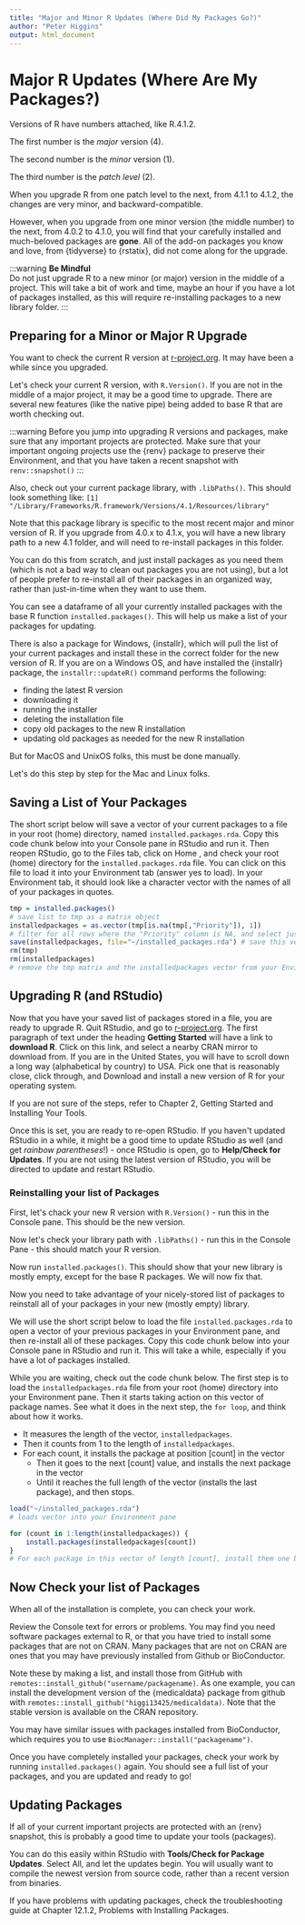 ```yaml
---
title: "Major and Minor R Updates (Where Did My Packages Go?)"
author: "Peter Higgins"
output: html_document
---
```




# Major R Updates (Where Are My Packages?)

Versions of R have numbers attached, like R.4.1.2.

The first number is the *major* version (4).

The second number is the *minor* version (1).

The third number is the *patch level* (2).

When you upgrade R from one patch level to the next, from 4.1.1 to 4.1.2, the changes are very minor, and backward-compatible.

However, when you upgrade from one minor version (the middle number) to the next, from 4.0.2 to 4.1.0, you will find that your carefully installed and much-beloved packages are **gone**. All of the add-on packages you know and love, from {tidyverse} to {rstatix}, did not come along for the upgrade.

:::warning
**Be Mindful** <br>
Do not just upgrade R to a new minor (or major) version in the middle of a project.
This will take a bit of work and time, maybe an hour if you have a lot of packages installed, as this will require re-installing packages to a new library folder.
:::

## Preparing for a Minor or Major R Upgrade

You want to check the current R version at [r-project.org](https://www.r-project.org). It may have been a while since you upgraded.

Let's check your current R version, with
`R.Version()`. If you are not in the middle of a major project, it may be a good time to upgrade. There are several new features (like the native pipe) being added to base R that are worth checking out.

:::warning
Before you jump into upgrading R versions and packages, make sure that any important projects are protected. Make sure that your important ongoing projects use the {renv} package to preserve their Environment, and that you have taken a recent snapshot with `renv::snapshot()`
:::


Also, check out your current package library, with
`.libPaths()`. This should look something like:
`[1] "/Library/Frameworks/R.framework/Versions/4.1/Resources/library"`

Note that this package library is specific to the most recent major and minor version of R. If you upgrade from 4.0.x to 4.1.x, you will have a new library path to a new 4.1 folder, and will need to re-install packages in this folder.

You can do this from scratch, and just install packages as you need them (which is not a bad way to clean out packages you are not using), but a lot of people prefer to re-install all of their packages in an organized way, rather than just-in-time when they want to use them.

You can see a dataframe of all your currently installed packages with the base R function `installed.packages()`. This will help us make a list of your packages for updating.

There is also a package for Windows, {installr}, which will pull the list of your current packages and install these in the correct folder for the new version of R. If you are on a Windows OS, and have installed the {installr} package, the `installr::updateR()` command performs the following:

- finding the latest R version
- downloading it
- running the installer
- deleting the installation file
- copy old packages to the new R installation
- updating old packages as needed for the new R installation

But for MacOS and UnixOS folks, this must be done manually.

Let's do this step by step for the Mac and Linux folks.

## Saving a List of Your Packages

The short script below will save a vector of your current packages to a file in your root (home) directory, named `installed.packages.rda`.
Copy this code chunk below into your Console pane in RStudio and run it.
Then reopen RStudio, go to the Files tab, click on Home , and check your root (home) directory for the `installed.packages.rda` file.
You can click on this file to load it into your Environment tab (answer yes to load). In your Environment tab, it should look like a character vector with the names of all of your packages in quotes.


```r
tmp = installed.packages() 
# save list to tmp as a matrix object
installedpackages = as.vector(tmp[is.na(tmp[,"Priority"]), 1]) 
# filter for all rows where the "Priority" column is NA, and select just (column 1) the package names in quotes, and then assign this vector to the installedpackages object
save(installedpackages, file="~/installed_packages.rda") # save this vector as an *.rda file in your root (home) directory
rm(tmp)
rm(installedpackages)
# remove the tmp matrix and the installedpackages vector from your Environment
```

## Upgrading R (and RStudio)

Now that you have your saved list of packages stored in a file, you are ready to upgrade R. Quit RStudio, and go to [r-project.org](https://www.r-project.org). The first paragraph of text under the heading **Getting Started** will have a link to **download R**. Click on this link, and select a nearby CRAN mirror to download from. If you are in the United States, you will have to scroll down a long way (alphabetical by country) to USA. Pick one that is reasonably close, click through, and Download and install a new version of R for your operating system.

If you are not sure of the steps, refer to Chapter 2, Getting Started and Installing Your Tools.

Once this is set, you are ready to re-open RStudio. If you haven't updated RStudio in a while, it might be a good time to update RStudio as well (and get *rainbow parentheses*!) - once RStudio is open, go to **Help/Check for Updates**. If you are not using the latest version of RStudio, you will be directed to update and restart RStudio.

### Reinstalling your list of Packages

First, let's chack your new R version with
`R.Version()` - run this in the Console pane. This should be the new version.

Now let's check your library path with `.libPaths()` - run this in the Console Pane - this should match your R version.

Now run `installed.packages()`. This should show that your new library is mostly empty, except for the base R packages. We will now fix that.

Now you need to take advantage of your nicely-stored list of packages to reinstall all of your packages in your new (mostly empty) library.

We will use the short script below to load the file `installed.packages.rda` to open a vector of your previous packages in your Environment pane, and then re-install all of these packages.
Copy this code chunk below into your Console pane in RStudio and run it.
This will take a while, especially if you have a lot of packages installed.

While you are waiting, check out the code chunk below. The first step is to load the `installedpackages.rda` file from your root (home) directory into your Environment pane. Then it starts taking action on this vector of package names. See what it does in the next step, the `for loop`, and think about how it works. 
- It measures the length of the vector, `installedpackages`. 
- Then it counts from 1 to the length of `installedpackages`. 
- For each count, it installs the package at position [count] in the vector
  - Then it goes to the next [count] value, and installs the next package in the vector
  - Until it reaches the full length of the vector (installs the last package), and then stops.


```r
load("~/installed_packages.rda")
# loads vector into your Environment pane

for (count in 1:length(installedpackages)) {
    install.packages(installedpackages[count])
}
# For each package in this vector of length [count], install them one by one until the last one is installed.
```

## Now Check your list of Packages
When all of the installation is complete, you can check your work.

Review the Console text for errors or problems. You may find you need software packages external to R, or that you have tried to install some packages that are not on CRAN. Many packages that are not on CRAN are ones that you may have previously installed from Github or BioConductor. 

Note these by making a list, and install those from GitHub with `remotes::install_github("username/packagename)`. As one example, you can install the development version of the {medicaldata} package from github with `remotes::install_github("higgi13425/medicaldata)`. Note that the stable version is available on the CRAN repository. 

You may have similar issues with packages installed from BioConductor, which requires you to use `BiocManager::install("packagename")`.

Once you have completely installed your packages, check your work by running `installed.packages()` again. You should see a full list of your packages, and you are updated and ready to go!


## Updating Packages

If all of your current important projects are protected with an {renv} snapshot, this is probably a good time to update your tools (packages). 

You can do this easily within RStudio with **Tools/Check for Package Updates**. Select All, and let the updates begin. You will usually want to compile the newest version from source code, rather than a recent version from binaries. 

If you have problems with updating packages, check the troubleshooting guide at Chapter 12.1.2, Problems with Installing Packages.
